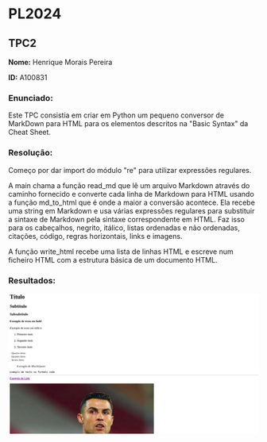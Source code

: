 
# PL2024

## TPC2

**Nome:** Henrique Morais Pereira

**ID:** A100831

### Enunciado:

Este TPC consistia em criar em Python um pequeno conversor de MarkDown para HTML para os elementos descritos na "Basic Syntax" da Cheat Sheet.

### Resolução:

Começo por dar import do módulo "re" para utilizar expressões regulares.

A main chama a função read_md que lê um arquivo Markdown através do caminho fornecido e converte cada linha de Markdown para HTML usando a função md_to_html que é onde a maior a conversão acontece. Ela recebe uma string em Markdown e usa várias expressões regulares para substituir a sintaxe de Markdown pela sintaxe correspondente em HTML. Faz isso para os cabeçalhos, negrito, itálico, listas ordenadas e não ordenadas, citações, código, regras horizontais, links e imagens.

A função write_html recebe uma lista de linhas HTML e escreve num ficheiro HTML com a estrutura básica de um documento HTML.

### Resultados:

![Exemplo de imagem](resultados.png)
